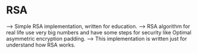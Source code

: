 # RSA
--> Simple RSA implementation, written for education.
--> RSA algorithm for real life use very big numbers and 
    have some steps for security like Optimal asymmetric encryption padding.
--> This implementation is written just for understand how RSA works.
